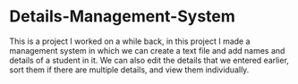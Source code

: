 # Details-Management-System
This is a project I worked on a while back, in this project I made a management system in which we can create a text file and add names and details of a student in it. We can also  edit the details that we entered earlier, sort them if there are multiple details, and view them individually. 
